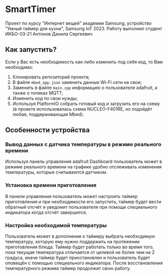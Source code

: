 # SmartTimer

Проект по курсу "Интернет вещей" академии Samsung, устройство "Умный таймер для кухни", Samsung IoT 2023.
Работу выполнил студент ИКБО-03-21 Антонов Данила Сергеевич

## Как запустить?

Если у Вас есть необходимость как-либо изменить под себя код, то Вам необходимо:

1. Клонировать репозиторий проекта;
2. В файле `mbed_app.json` заменить данные Wi-Fi сети на свои;
3. Заменить в файле `main.cpp` информацию о пользователе adafruit, а также о топиках MQTT;
4. Изменить код по свои нужды;
5. Используя PlatformIO собрать готовый код и загрузить его на схему (в проекте использовалась схема NUCLEO-F401RE, но подойдёт любая, поддерживающая Mbed).

## Особенности устройства

### Вывод данных с датчика температуры в режиме реального времени

Используя панель управления adafruit Dashboard пользователь может в режиме реального времени на графике удобно отслеживать изменения температуры, которые считываются датчиком.

### Установка времени приготовления

В панели управления пользователь может настроить таймер приготовления и при необходимости его запустить, таймер будет вести обратный отсчёт и уведомит пользователя при помощи специального индикатора когда отсчёт завершится.

### Настройка необходимой температуры

Пользователь может в дополнение к таймеру выбрать необходимую температуру, которую ему нужно поддержить на протяжении приготовления блюда. Таймер будет работать только во время того, пока текущая температура отличается от целевой не более чем на 2 градуса, иначе таймер будет приостановлен и пользователь будет оповещён с помощью специального индикатора. После восстановления температурного режима таймер продолжит свою работу.

